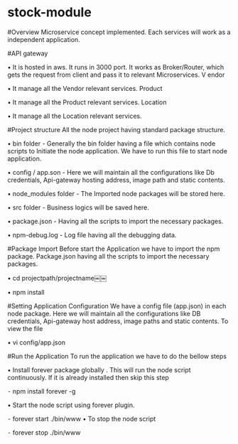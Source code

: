 # stock-module

#Overview
Microservice concept implemented. Each services will work as a independent application.

#API gateway

• It is hosted in aws. It runs in 3000 port. It works as Broker/Router, which gets the request from client and pass it to relevant Microservices.
V endor

• It manage all the Vendor relevant services.
Product

• It manage all the Product relevant services.
Location

• It manage all the Location relevant services.

#Project structure
All the node project having standard package structure.

• bin folder - Generally the bin folder having a file which contains node scripts to Initiate the node application. We have to run this file to start node application.

• config / app.son - Here we will maintain all the configurations like Db credentials, Api-gateway hosting address, image path and static contents.

• node_modules folder - The Imported node packages will be stored here.

• src folder - Business logics will be saved here.

• package.json - Having all the scripts to import the necessary packages.

• npm-debug.log - Log file having all the debugging data.

#Package Import
Before start the Application we have to import the npm package. Package.json having all the scripts to import the necessary packages.

• cd projectpath/projectname￼￼

• npm install

#Setting Application Configuration
We have a config file (app.json) in each node package. Here we will maintain all the configurations like DB credentials, Api-gateway host address, image paths and static contents. To view the file

• vi config/app.json

#Run the Application
To run the application we have to do the bellow steps

• Install forever package globally . This will run the node script continuously. If it is already installed then skip this step

⁃ npm install forever -g

• Start the node script using forever plugin.

⁃ forever start ./bin/www • To stop the node script

⁃ forever stop ./bin/www
